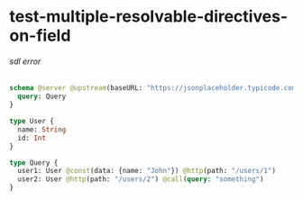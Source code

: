 # test-multiple-resolvable-directives-on-field

###### sdl error

####

```graphql @server
schema @server @upstream(baseURL: "https://jsonplaceholder.typicode.com") {
  query: Query
}

type User {
  name: String
  id: Int
}

type Query {
  user1: User @const(data: {name: "John"}) @http(path: "/users/1")
  user2: User @http(path: "/users/2") @call(query: "something")
}
```
